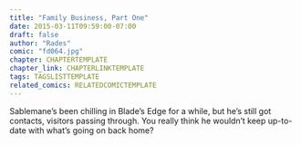 ```yaml
---
title: "Family Business, Part One"
date: 2015-03-11T09:59:00-07:00
draft: false
author: "Rades"
comic: "fd064.jpg"
chapter: CHAPTERTEMPLATE
chapter_link: CHAPTERLINKTEMPLATE
tags: TAGSLISTTEMPLATE
related_comics: RELATEDCOMICTEMPLATE
---
```


Sablemane’s been chilling in Blade’s Edge for a while, but he’s still got contacts, visitors passing through. You really think he wouldn’t keep up-to-date with what’s going on back home? 

